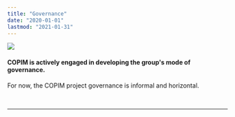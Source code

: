 ```yaml
---
title: "Governance"
date: "2020-01-01"
lastmod: "2021-01-31"
---
```

![](/images/direct-democracy-colour-cropped.jpg)


#### COPIM is actively engaged in developing the group's mode of governance.

For now, the COPIM project governance is informal and horizontal.

&nbsp;  

---

&nbsp;
